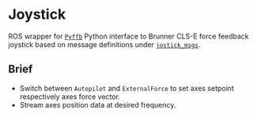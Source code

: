 # Joystick

ROS wrapper for [`Pyffb`](https://github.com/prothen/pyffb) Python interface to Brunner CLS-E force feedback joystick based on message definitions under [`jostick_msgs`](https://github.com/prothen/joystick_msgs).

## Brief
- Switch between `Autopilot` and `ExternalForce` to set axes setpoint respectively axes force vector.
- Stream axes position data at desired frequency.
